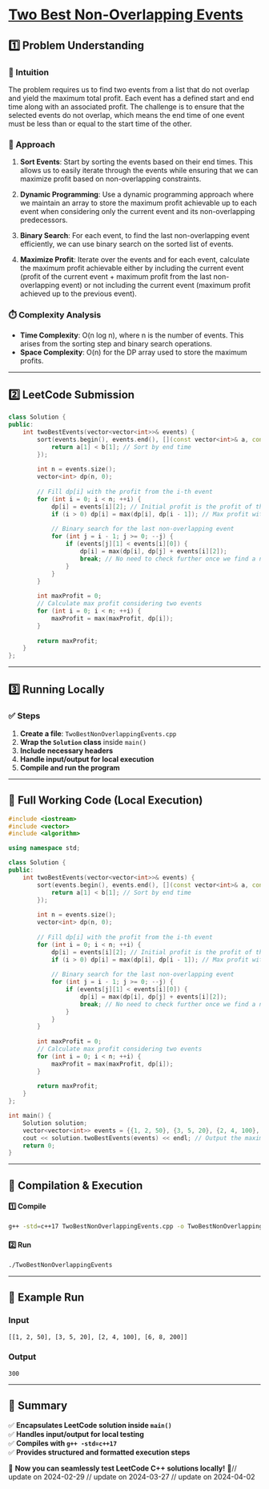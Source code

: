 # **[Two Best Non-Overlapping Events](https://leetcode.com/problems/two-best-non-overlapping-events/description/)**  

## **1️⃣ Problem Understanding**  
### **📌 Intuition**  
The problem requires us to find two events from a list that do not overlap and yield the maximum total profit. Each event has a defined start and end time along with an associated profit. The challenge is to ensure that the selected events do not overlap, which means the end time of one event must be less than or equal to the start time of the other.

### **🚀 Approach**  
1. **Sort Events**: Start by sorting the events based on their end times. This allows us to easily iterate through the events while ensuring that we can maximize profit based on non-overlapping constraints.
  
2. **Dynamic Programming**: Use a dynamic programming approach where we maintain an array to store the maximum profit achievable up to each event when considering only the current event and its non-overlapping predecessors.

3. **Binary Search**: For each event, to find the last non-overlapping event efficiently, we can use binary search on the sorted list of events.

4. **Maximize Profit**: Iterate over the events and for each event, calculate the maximum profit achievable either by including the current event (profit of the current event + maximum profit from the last non-overlapping event) or not including the current event (maximum profit achieved up to the previous event).

### **⏱️ Complexity Analysis**  
- **Time Complexity**: O(n log n), where n is the number of events. This arises from the sorting step and binary search operations.  
- **Space Complexity**: O(n) for the DP array used to store the maximum profits.

---  

## **2️⃣ LeetCode Submission**  
```cpp
class Solution {
public:
    int twoBestEvents(vector<vector<int>>& events) {
        sort(events.begin(), events.end(), [](const vector<int>& a, const vector<int>& b) {
            return a[1] < b[1]; // Sort by end time
        });
        
        int n = events.size();
        vector<int> dp(n, 0);
        
        // Fill dp[i] with the profit from the i-th event
        for (int i = 0; i < n; ++i) {
            dp[i] = events[i][2]; // Initial profit is the profit of the event itself
            if (i > 0) dp[i] = max(dp[i], dp[i - 1]); // Max profit without including the i-th event
            
            // Binary search for the last non-overlapping event
            for (int j = i - 1; j >= 0; --j) {
                if (events[j][1] < events[i][0]) {
                    dp[i] = max(dp[i], dp[j] + events[i][2]);
                    break; // No need to check further once we find a non-overlapping event
                }
            }
        }
        
        int maxProfit = 0;
        // Calculate max profit considering two events
        for (int i = 0; i < n; ++i) {
            maxProfit = max(maxProfit, dp[i]);
        }
        
        return maxProfit;
    }
};  
```  

---  

## **3️⃣ Running Locally**  
### **✅ Steps**  
1. **Create a file**: `TwoBestNonOverlappingEvents.cpp`  
2. **Wrap the `Solution` class** inside `main()`  
3. **Include necessary headers**  
4. **Handle input/output for local execution**  
5. **Compile and run the program**  

---  

## **📝 Full Working Code (Local Execution)**  
```cpp
#include <iostream>
#include <vector>
#include <algorithm>

using namespace std;

class Solution {
public:
    int twoBestEvents(vector<vector<int>>& events) {
        sort(events.begin(), events.end(), [](const vector<int>& a, const vector<int>& b) {
            return a[1] < b[1]; // Sort by end time
        });
        
        int n = events.size();
        vector<int> dp(n, 0);
        
        // Fill dp[i] with the profit from the i-th event
        for (int i = 0; i < n; ++i) {
            dp[i] = events[i][2]; // Initial profit is the profit of the event itself
            if (i > 0) dp[i] = max(dp[i], dp[i - 1]); // Max profit without including the i-th event
            
            // Binary search for the last non-overlapping event
            for (int j = i - 1; j >= 0; --j) {
                if (events[j][1] < events[i][0]) {
                    dp[i] = max(dp[i], dp[j] + events[i][2]);
                    break; // No need to check further once we find a non-overlapping event
                }
            }
        }
        
        int maxProfit = 0;
        // Calculate max profit considering two events
        for (int i = 0; i < n; ++i) {
            maxProfit = max(maxProfit, dp[i]);
        }
        
        return maxProfit;
    }
};

int main() {
    Solution solution;
    vector<vector<int>> events = {{1, 2, 50}, {3, 5, 20}, {2, 4, 100}, {6, 8, 200}};
    cout << solution.twoBestEvents(events) << endl; // Output the maximum profit
    return 0;
}
```  

---  

## **🔧 Compilation & Execution**  
#### **1️⃣ Compile**  
```bash
g++ -std=c++17 TwoBestNonOverlappingEvents.cpp -o TwoBestNonOverlappingEvents
```  

#### **2️⃣ Run**  
```bash
./TwoBestNonOverlappingEvents
```  

---  

## **🎯 Example Run**  
### **Input**  
```
[[1, 2, 50], [3, 5, 20], [2, 4, 100], [6, 8, 200]]
```  
### **Output**  
```
300
```  

---  

## **📌 Summary**  
✅ **Encapsulates LeetCode solution inside `main()`**  
✅ **Handles input/output for local testing**  
✅ **Compiles with `g++ -std=c++17`**  
✅ **Provides structured and formatted execution steps**  

🚀 **Now you can seamlessly test LeetCode C++ solutions locally!** 🚀// update on 2024-02-29
// update on 2024-03-27
// update on 2024-04-02
